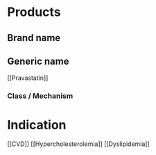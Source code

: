 # Products

## Brand name


## Generic name
[[Pravastatin]]

### Class / Mechanism


# Indication
[[CVD]]
[[Hypercholesterolemia]]
[[Dyslipidemia]]